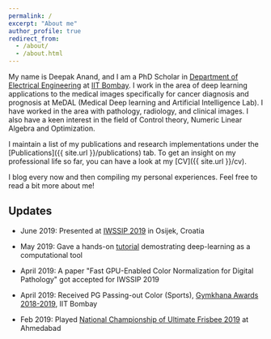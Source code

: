```yaml
---
permalink: /
excerpt: "About me"
author_profile: true
redirect_from: 
  - /about/
  - /about.html
---
```


My name is Deepak Anand, and I am a PhD Scholar in [Department of Electrical Engineering](https://www.ee.iitb.ac.in/web) at [IIT Bombay](http://www.iitb.ac.in/). I work in the area of deep learning applications to the medical images specifically for cancer diagnosis and prognosis at MeDAL (Medical Deep learning and Artificial Intelligence Lab). I have worked in the area with pathology, radiology, and clinical images. I also have a keen interest in the field of Control theory, Numeric Linear Algebra and Optimization.

I maintain a list of my publications and research implementations under the [Publications]({{ site.url }}/publications) tab. To get an insight on my professional life so far, you can have a look at my [CV]({{ site.url }}/cv).

I blog every now and then compiling my personal experiences. Feel free to read a bit more about me!

## Updates

* June 2019: Presented at [IWSSIP 2019](https://iwssip2019.org/) in Osijek, Croatia

* May 2019: Gave a hands-on [tutorial](https://www.ee.iitb.ac.in/web/schedule/seminars/Broad_applications_of_Deep_Learning_in_Electrical_Engineering_08_05_2019) demostrating deep-learning as a computational tool

* April 2019: A paper "Fast GPU-Enabled Color Normalization for Digital Pathology" got accepted for IWSSIP 2019

* April 2019: Received PG Passing-out Color (Sports), [Gymkhana Awards 2018-2019](https://www.insightiitb.org/student-gymkhana-awards-2017-18/), IIT Bombay 

* Feb 2019: Played [National Championship of Ultimate Frisbee 2019](https://indiaultimate.org/p/201819-nationals-wrap-up) at Ahmedabad





